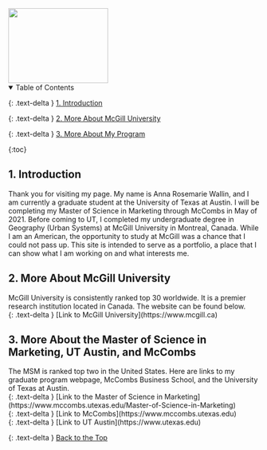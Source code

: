<img src="https://user-images.githubusercontent.com/76073032/102819744-b58e6f00-4399-11eb-826f-932b57f9f670.png" width="200" height="150" />



<details open markdown="block">
  <summary>
    Table of Contents
  </summary>
  
  {: .text-delta }
<a href="#intro">1. Introduction</a>

{: .text-delta }
<a href="#undergradlinks">2. More About McGill University</a>

{: .text-delta }
<a href="#gradlinks">3. More About My Program</a><br>

{:toc}

</details>



<h2 id="intro">1. Introduction</h2>
Thank you for visiting my page. My name is Anna Rosemarie Wallin, and I am currently a graduate student at the University of Texas at Austin. I will be completing my Master of Science in Marketing through McCombs in May of 2021. Before coming to UT, I completed my undergraduate degree in Geography (Urban Systems) at McGill University in Montreal, Canada. While I am an American, the opportunity to study at McGill was a chance that I could not pass up. This site is intended to serve as a portfolio, a place that I can show what I am working on and what interests me.

<h2 id="undergradlinks">2. More About McGill University</h2> 
McGill University is consistently ranked top 30 worldwide. It is a premier research institution located in Canada. The website can be found below. <br>
{: .text-delta }
[Link to McGill University](https://www.mcgill.ca) <br>

<h2 id="gradlinks">3. More About the Master of Science in Marketing, UT Austin, and McCombs</h2> 
The MSM is ranked top two in the United States. Here are links to my graduate program webpage, McCombs Business School, and the University of Texas at Austin. <br>
{: .text-delta }
[Link to the Master of Science in Marketing](https://www.mccombs.utexas.edu/Master-of-Science-in-Marketing) <br>
{: .text-delta }
[Link to McCombs](https://www.mccombs.utexas.edu) <br>
{: .text-delta }
[Link to UT Austin](https://www.utexas.edu)




{: .text-delta }
<a href="#top">Back to the Top</a>
